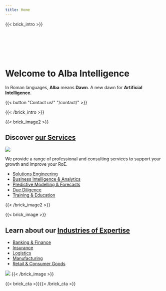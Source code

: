 ```yaml
---
title: Home
---
```


{{< brick_intro >}}

&nbsp;

&nbsp;

&nbsp;

# Welcome to **Alba Intelligence**

In Roman languages, **Alba** means **Dawn**. A new dawn for **Artificial Intelligence**.

{{< button "Contact us!" "/contact/" >}}

<!-- ![](/uploads/illustrations/cuate/assets.svg) -->

{{< /brick_intro >}}


{{< brick_image2 >}}

## Discover [our Services](/services/)

![](/uploads/illustrations/amico/Services.svg)

We provide a range of professional and consulting services to support your growth and improve your RoE.

- [Solutions Engineering](/services/solutions_engineering/)
- [Business Intelligence & Analytics](/services/business_analytics/)
- [Predictive Modelling & Forecasts](/services/predictive_modelling/)
- [Due Diligence](/services/due_diligence/)
- [Training & Education](/services/training_education/)

{{< /brick_image2 >}}


{{< brick_image >}}

## Learn about our [Industries of Expertise](/industries/)

- [Banking & Finance](/industries/banking_finance/)
- [Insurance](/industries/insurance/)
- [Logistics](/industries/logistics/)
- [Manufacturing](/industries/manufacturing/)
- [Retail & Consumer Goods](/industries/retail/)


![](/uploads/illustrations/amico/Industries.svg)
{{< /brick_image >}}


{{< brick_cta >}}{{< /brick_cta >}}
